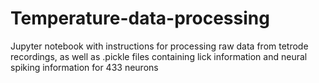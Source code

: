 # Temperature-data-processing
Jupyter notebook with instructions for processing raw data from tetrode recordings, as well as .pickle files containing lick information and neural spiking information for 433 neurons

